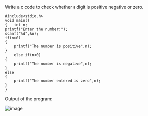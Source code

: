 Write a c code to check whether a digit is positive negative or zero.


    #include<stdio.h>
    void main()
    {   int n;
    printf("Enter the number:");
    scanf("%d",&n);
    if(n>0)
    {
        printf("The number is positive",n);
    }
        else if(n<0)
    {
        printf("The number is negative",n);
    }
    else
    {
        printf("The number entered is zero",n);
    }
    }


Output of the program:


![image](https://github.com/AklavyaSangra/Lab/assets/146859465/97780d3b-5cb5-40e9-9449-361542851b73)
